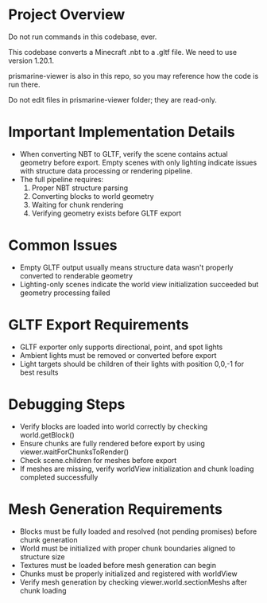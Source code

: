 # Project Overview
Do not run commands in this codebase, ever. 

This codebase converts a Minecraft .nbt to a .gltf file. We need to use version 1.20.1.

prismarine-viewer is also in this repo, so you may reference how the code is run there.

Do not edit files in prismarine-viewer folder; they are read-only.

# Important Implementation Details
- When converting NBT to GLTF, verify the scene contains actual geometry before export. Empty scenes with only lighting indicate issues with structure data processing or rendering pipeline.
- The full pipeline requires:
  1. Proper NBT structure parsing
  2. Converting blocks to world geometry
  3. Waiting for chunk rendering
  4. Verifying geometry exists before GLTF export

# Common Issues
- Empty GLTF output usually means structure data wasn't properly converted to renderable geometry
- Lighting-only scenes indicate the world view initialization succeeded but geometry processing failed

# GLTF Export Requirements
- GLTF exporter only supports directional, point, and spot lights
- Ambient lights must be removed or converted before export
- Light targets should be children of their lights with position 0,0,-1 for best results

# Debugging Steps
- Verify blocks are loaded into world correctly by checking world.getBlock()
- Ensure chunks are fully rendered before export by using viewer.waitForChunksToRender()
- Check scene.children for meshes before export
- If meshes are missing, verify worldView initialization and chunk loading completed successfully

# Mesh Generation Requirements
- Blocks must be fully loaded and resolved (not pending promises) before chunk generation
- World must be initialized with proper chunk boundaries aligned to structure size
- Textures must be loaded before mesh generation can begin
- Chunks must be properly initialized and registered with worldView
- Verify mesh generation by checking viewer.world.sectionMeshs after chunk loading
